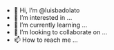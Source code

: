 ### 

- 👋 Hi, I’m @luisbadolato 
- 👀 I’m interested in ...
- 🌱 I’m currently learning ...
- 💞️ I’m looking to collaborate on ...
- 📫 How to reach me ...

<!---
luisbadolato/luisbadolato is a ✨ special ✨ repository because its `README.md` (this file) appears on your GitHub profile.
You can click the Preview link to take a look at your changes.
--->
